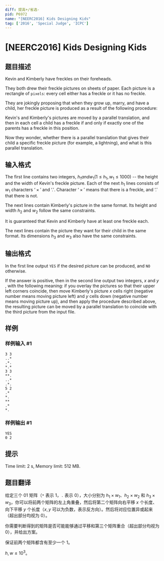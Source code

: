 ```yaml
---
diff: 提高+/省选-
pid: P6972
name: "[NEERC2016] Kids Designing Kids"
tag: ['2016', 'Special Judge', 'ICPC']
---
```

# [NEERC2016] Kids Designing Kids
## 题目描述



Kevin and Kimberly have freckles on their foreheads.

They both drew their freckle pictures on sheets of paper. Each picture is a rectangle of `pixels`: every cell either has a freckle or it has no freckle.

They are jokingly proposing that when they grow up, marry, and have a child, her freckle picture is produced as a result of the following procedure:

Kevin's and Kimberly's pictures are moved by a parallel translation, and then in each cell a child has a freckle if and only if exactly one of the parents has a freckle in this position.

Now they wonder, whether there is a parallel translation that gives their child a specific freckle picture (for example, a lightning), and what is this parallel translation.


## 输入格式



The first line contains two integers, $h_{1 }and w_{1} (1 \le h_{1}, w_{1} \le 1000)$ -- the height and the width of Kevin's freckle picture. Each of the next $h_{1}$ lines consists of $w_{1}$ characters $‘ \times '$ and $‘. '.$ Character $‘ \times '$ means that there is a freckle, and $‘. '$ that there is not.

The next lines contain Kimberly's picture in the same format. Its height and width $h_2$ and $w_2$ follow the same constraints.

It is guaranteed that Kevin and Kimberly have at least one freckle each.

The next lines contain the picture they want for their child in the same format. Its dimensions $h_{3}$ and $w_{3}$ also have the same constraints.


## 输出格式



In the first line output `YES` if the desired picture can be produced, and `NO` otherwise.

If the answer is positive, then in the second line output two integers, $x$ and $y$ , with the following meaning: if you overlay the pictures so that their upper left corners coincide, then move Kimberly's picture $x$ cells right (negative number means moving picture left) and $y$ cells down (negative number means moving picture up), and then apply the procedure described above, the resulting picture can be moved by a parallel translation to coincide with the third picture from the input file.


## 样例

### 样例输入 #1
```
3 3
..*
.*.
*.*
3 3
**.
..*
.*.
5 2
.*
*.
**
.*
*.

```
### 样例输出 #1
```
YES
0 2

```
## 提示

Time limit: 2 s, Memory limit: 512 MB. 


## 题目翻译

给定三个 01 矩阵（``*`` 表示 $1$，``.`` 表示 $0$），大小分别为 $h_1\times w_1$、$h_2\times w_2$ 和 $h_3\times w_3$，你可以将前两个矩阵的左上角重叠，然后将第二个矩阵向右平移 $x$ 个长度、向下平移 $y$ 个长度（$x,y$ 可以为负数，表示反方向）。然后将对应位置异或起来（超出部分均视为 $0$）。

你需要判断得到的矩阵是否可能能够通过平移和第三个矩阵重合（超出部分均视为 $0$），并给出方案。

保证前两个矩阵都含有至少一个 $1$。

$h,w\le 10^3$。
